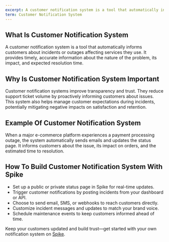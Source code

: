 ```yaml
---
excerpt: A customer notification system is a tool that automatically informs customers about incidents or outages affecting services they use.
term: Customer Notification System
---
```

## What Is Customer Notification System

A customer notification system is a tool that automatically informs customers about incidents or outages affecting services they use. It provides timely, accurate information about the nature of the problem, its impact, and expected resolution time.

## Why Is Customer Notification System Important

Customer notification systems improve transparency and trust. They reduce support ticket volume by proactively informing customers about issues. This system also helps manage customer expectations during incidents, potentially mitigating negative impacts on satisfaction and retention.

## Example Of Customer Notification System

When a major e-commerce platform experiences a payment processing outage, the system automatically sends emails and updates the status page. It informs customers about the issue, its impact on orders, and the estimated time to resolution.

## How To Build Customer Notification System With Spike

- Set up a public or private status page in Spike for real-time updates.
- Trigger customer notifications by posting incidents from your dashboard or API.
- Choose to send email, SMS, or webhooks to reach customers directly.
- Customize incident messages and updates to match your brand voice.
- Schedule maintenance events to keep customers informed ahead of time.

Keep your customers updated and build trust—get started with your own notification system on [Spike](https://app.spike.sh/signup).